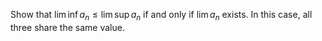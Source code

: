 Show that $` \lim \inf a_n \leq \lim \sup a_n `$ if and only if $` \lim a_n `$ exists. In this case, all three share the same value.